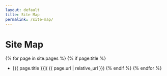 ```yaml
---
layout: default
title: Site Map
permalink: /site-map/
---
```


# Site Map

{% for page in site.pages %}
{% if page.title %}
- [{{ page.title }}]( {{ page.url | relative_url }})
{% endif %}
{% endfor %}